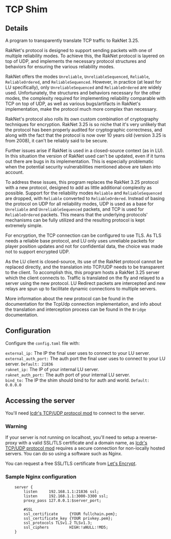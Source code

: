 <h1>TCP Shim</h1>

<h2>Details</h2>

A program to transparently translate TCP traffic to RakNet 3.25.

RakNet's protocol is designed to support sending packets with one of multiple reliability modes. To achieve this, the RakNet protocol is layered on top of UDP, and implements the necessary protocol structures and behaviors for ensuring the various reliability modes.

RakNet offers the modes `Unreliable`, `UnreliableSequenced`, `Reliable`, `ReliableOrdered`, and `ReliableSequenced`. However, in practice (at least for LU specifically), only `UnreliableSequenced` and `ReliableOrdered` are widely used. Unfortunately, the structures and behaviors necessary for the other modes, the complexity required for implementing reliability comparable with TCP on top of UDP, as well as various bugs/artifacts in RakNet's implementation, make the protocol much more complex than necessary.

RakNet's protocol also rolls its own custom combination of cryptography techniques for encryption. RakNet 3.25 is so niche that it's very unlikely that the protocol has been properly audited for cryptographic correctness, and along with the fact that the protocol is now over 10 years old (version 3.25 is from 2008), it can't be reliably said to be secure.

Further issues arise if RakNet is used in a closed-source context (as in LU). In this situation the version of RakNet used can't be updated, even if it turns out there are bugs in its implementation. This is especially problematic when the potential security vulnerabilities mentioned above are taken into account.

To address these issues, this program replaces the RakNet 3.25 protocol with a new protocol, designed to add as little additional complexity as possible. Support for the reliability modes `Reliable` and `ReliableSequenced` are dropped, with `Reliable` converted to `ReliableOrdered`. Instead of basing the protocol on UDP for all reliability modes, UDP is used as a base for `Unreliable` and `UnreliableSequenced` packets, and TCP is used for `ReliableOrdered` packets. This means that the underlying protocols' mechanisms can be fully utilized and the resulting protocol is kept extremely simple.

For encryption, the TCP connection can be configured to use TLS. As TLS needs a reliable base protocol, and LU only uses unreliable packets for player position updates and not for confidential data, the choice was made not to support encrypted UDP.

As the LU client is closed-source, its use of the RakNet protocol cannot be replaced directly, and the translation into TCP/UDP needs to be transparent to the client. To accomplish this, this program hosts a RakNet 3.25 server which the client connects to. Traffic is translated on the fly and relayed to a server using the new protocol. LU Redirect packets are intercepted and new relays are spun up to facilitate dynamic connections to multiple servers.

More information about the new protocol can be found in the documentation for the TcpUdp connection implementation, and info about the translation and interception process can be found in the `Bridge` documentation.

<h2>Configuration</h2>

Configure the `config.toml` file with:

`external_ip:` The IP the final user uses to connect to your LU server.<br>
`external_auth_port:` The auth port the final user uses to connect to your LU server. `Default: 21836`<br>
`raknet_ip:` The IP of your internal LU server.<br>
`raknet_auth_port:` The auth port of your internal LU server.<br>
`bind_to:` The IP the shim should bind to for auth and world. `Default: 0.0.0.0`<br>

<h2>Accessing the server</h2>

You'll need <a href="https://github.com/lcdr/raknet_shim_dll/releases"> lcdr's TCP/UDP protocol mod</a> to connect to the server.

<h3>Warning</h3>

If your server is not running on localhost, you'll need to setup a reverse-proxy with a valid SSL/TLS certificate and a domain name, as <a href="https://github.com/lcdr/raknet_shim_dll/releases"> lcdr's TCP/UDP protocol mod</a> requires a secure connection for non-locally hosted servers.
You can do so using a software such as Nginx.

You can request a free SSL/TLS certificate from <a href="[https://github.com/lcdr/raknet_shim_dll/releases](https://letsencrypt.org/)"> Let's Encrypt</a>.

<h3>Sample Nginx configuration</h3>

```
    server {
        listen     192.168.1.1:21836 ssl;
        listen     192.168.1.1:3000-3300 ssl;
        proxy_pass 127.0.0.1:$server_port;

        #SSL
        ssl_certificate     {YOUR fullchain.pem};
        ssl_certificate_key {YOUR privkey.pem};
        ssl_protocols TLSv1.2 TLSv1.3;
        ssl_ciphers         HIGH:!aNULL:!MD5;
    }
```
